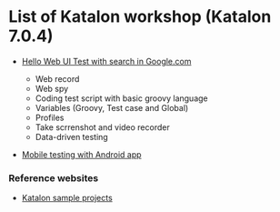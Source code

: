 # List of Katalon workshop (Katalon 7.0.4)
* [Hello Web UI Test with search in Google.com](https://github.com/up1/workshop-katalon/tree/master/workshop_web)
  * Web record
  * Web spy
  * Coding test script with basic groovy language
  * Variables (Groovy, Test case and Global)
  * Profiles
  * Take scrrenshot and video recorder
  * Data-driven testing

* [Mobile testing with Android app](https://github.com/up1/workshop-katalon/tree/master/workshop_android)

### Reference websites
* [Katalon sample projects](https://github.com/katalon-studio-samples)
